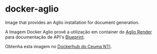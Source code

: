 # docker-aglio

Image that provides an Aglio installation for document generation.

A Imagem Docker Aglio provê a utilização em container do [Aglio Render](https://github.com/danielgtaylor/aglio) para documentação de API's [Blueprint](https://apiblueprint.org/).

Obtenha esta imagem no [Dockerhub do Ceuma NTI](https://hub.docker.com/r/ceumanti/docker-aglio).

